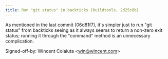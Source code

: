 ```yaml
---
title: Run "git status" in backticks (buildtools, 2d25c8b)
---
```


As mentioned in the last commit (06d81f7), it's simpler just to run "git status" from backticks seeing as it always seems to return a non-zero exit status; running it through the "command" method is an unnecessary complication.

Signed-off-by: Wincent Colaiuta &lt;win@wincent.com&gt;
